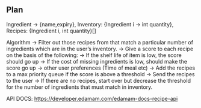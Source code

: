 ## Plan

Ingredient -> {name,expiry},
Inventory: {Ingredient i -> int quantity},
Recipes: {Ingredient i, int quantity}[]

Algorithm
-> Filter out those recipes from that match a particular number of ingredients which are in the user’s inventory.
-> Give a score to each recipe on the basis of the following:
-> If the shelf life of item is low, the score should go up
-> If the cost of missing ingredients is low, should make the score go up
-> other user preferences (Time of meal etc)
-> Add the recipes to a max priority queue if the score is above a threshold
-> Send the recipes to the user
-> If there are no recipes, start over but decrease the threshold for the number of ingredients that must match in inventory.

API DOCS: https://developer.edamam.com/edamam-docs-recipe-api
